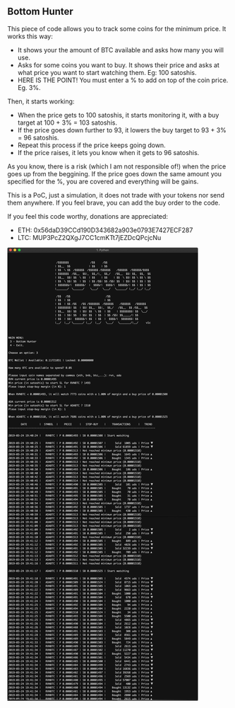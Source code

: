 ## Bottom Hunter

This piece of code allows you to track some coins for the minimum price. It works this way:
- It shows your the amount of BTC available and asks how many you will use.
- Asks for some coins you want to buy. It shows their price and asks at what price you want to start watching them. Eg: 100 satoshis.
- HERE IS THE POINT! You must enter a % to add on top of the coin price. Eg. 3%.

Then, it starts working:
- When the price gets to 100 satoshis, it starts monitoring it, with a buy target at 100 + 3% = 103 satoshis.
- If the price goes down further to 93, it lowers the buy target to 93 + 3% = 96 satoshis.
- Repeat this process if the price keeps going down.
- If the price raises, it lets you know when it gets to 96 satoshis.

As you know, there is a risk (which I am not responsible of!) when the price goes up from the beggining.
If the price goes down the same amount you specified for the %, you are covered and everything will be gains.

This is a PoC, just a simulation, it does not trade with your tokens nor send them anywhere.
If you feel brave, you can add the buy order to the code.

If you feel this code worthy, donations are appreciated:
- ETH: 0x56daD39CCd190D343682a903e0793E7427ECF287
- LTC: MUP3PcZ2QXgJ7CC1cmKTt7jEZDcQPcjcNu

![BH](https://github.com/CarretillaRoja/CR-Python-Binance/blob/master/BottomHunter/BottomHunter.jpg?raw=true)
